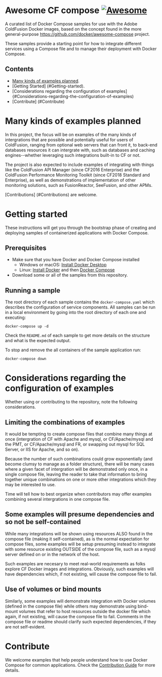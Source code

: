 # Awesome CF compose  [![Awesome](https://awesome.re/badge.svg)](https://awesome.re)

A curated list of Docker Compose samples for use with the Adobe ColdFusion Docker images, based on the concept found in the more general-purpose https://github.com/docker/awesome-compose project.

These samples provide a starting point for how to integrate different services using a Compose file and to manage their deployment with Docker Compose.

## Contents

- [Many kinds of examples planned](#Many-kinds-of-examples-planned).
- [Getting Started] (#Getting-started).
- [Considerations regarding the configuration of examples] {#Considerations-regarding-the-configuration-of-examples)
- [Contribute] (#Contribute)


# Many kinds of examples planned
In this project, the focus will be on examples of the many kinds of intergrations that are possible and potentially useful for users of ColdFusion, ranging from optional web servers that can front it, to back-end databases resources it can intergrate with, such as databases and caching engines--whether leveraging such integrations built-in to CF or not. 

The project is also expected to include examples of integrating with things like the ColdFusion API Manager (since CF2016 Enterprise) and the ColdFusion Performance Monitoring Toolkit (since CF2018 Standard and Enterprise), as well as demonstrations of implementation of other monitoring solutions, such as FusionReactor, SeeFusion, and other APMs.

[Contributions] (#Contributions) are welcome.


# Getting started

These instructions will get you through the bootstrap phase of creating and
deploying samples of containerized applications with Docker Compose.

## Prerequisites

- Make sure that you have Docker and Docker Compose installed
  - Windows or macOS:
    [Install Docker Desktop](https://www.docker.com/get-started)
  - Linux: [Install Docker](https://www.docker.com/get-started) and then
    [Docker Compose](https://github.com/docker/compose)
- Download some or all of the samples from this repository.

## Running a sample

The root directory of each sample contains the `docker-compose.yaml` which
describes the configuration of service components. All samples can be run in
a local environment by going into the root directory of each one and executing:

```console
docker-compose up -d
```

Check the `README.md` of each sample to get more details on the structure and
what is the expected output.

To stop and remove the all containers of the sample application run:

```console
docker-compose down
```

# Considerations regarding the configuration of examples

Whether using or contributing to the repository, note  the following considerations.

## Limiting the combinations of examples
It would be tempting to create compose files that combine many things at once (intergration of CF with Apache and mysql, or CF/Apache/mysql and the PMT, or CF/Apache/mysql and FR, or swapping out mysql for SQL Server, or IIS for Apache, and so on). 

Because the number of such combinations could grow exponentially (and become clumsy to manage as a folder structure), there will be many cases where a given facet of intergration will be demonstrated only once, in a single compose file, leaving the reader to take that information to bring together unique combinations on one or more other integrations which they may be interested to use. 

Time will tell how to best organize when contributors may offer examples combining several intergrations in one compose file.

## Some examples will presume dependencies and so not be self-contained
While many integrations will be shown using resources ALSO found in the compose file (making it self-contained), as is the normal expectation for compose files, some examples will be setup presuming instead to integrate with some resource existing OUTSIDE of the compose file, such as a mysql server defined on or in the network of the host. 

Such examples are necesary to meet real-world requirements as folks explore CF Docker images and integrations. Obviously, such examples will have dependencies which, if not existing, will cause the compose file to fail. 

## Use of volumes or bind mounts
Similarly, some examples will demonstrate integration with Docker volumes (defined in the compose file) while others may demonstrate using bind-mount volumes that refer to host resources outside the docker file which again, if not existing, will cause the compose file to fail. Comments in the compose file or readme should clarify such expected dependencies, if they are not self-evident.

<!--lint disable awesome-toc-->
# Contribute

We welcome examples that help people understand how to use Docker Compose for
common applications. Check the [Contribution Guide](CONTRIBUTING.md) for more details. 
